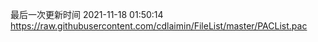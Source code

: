 最后一次更新时间 2021-11-18 01:50:14
https://raw.githubusercontent.com/cdlaimin/FileList/master/PACList.pac


